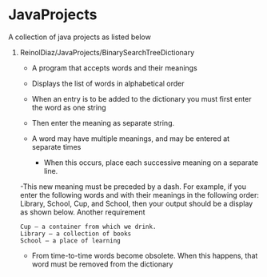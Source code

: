 # JavaProjects
A collection of java projects as listed below

1)  ReinolDiaz/JavaProjects/BinarySearchTreeDictionary

    - A program that accepts words and their meanings

    - Displays the list of words in alphabetical order   

    - When an entry is to be added to the dictionary you must first enter the word as one string

    - Then enter the meaning as separate string. 

    - A word may have multiple meanings, and may be entered at separate times 
        - When this occurs, place each successive meaning on a separate line. 

    -This new meaning must be preceded  by  a  dash.  For  example,  if  you  enter  the  following  words  and  with  their meanings in the following order: 
        Library, School, Cup, and School, then your output should be a display as shown below. Another requirement 

        Cup – a container from which we drink.
        Library – a collection of books
        School – a place of learning

    - From time-to-time words become obsolete. When this happens, that word must be removed from the dictionary
